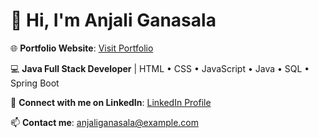 # 👋 Hi, I'm Anjali Ganasala

🌐 **Portfolio Website**: [Visit Portfolio]((https://anjaliganasala.my.canva.site/))

💻 **Java Full Stack Developer** | HTML • CSS • JavaScript • Java • SQL • Spring Boot

🔗 **Connect with me on LinkedIn**: [LinkedIn Profile]((https://www.linkedin.com/in/anjaliganasala19/))

📫 **Contact me**: anjaliganasala@example.com
